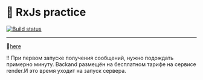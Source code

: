 # 🚀 RxJs practice

[![Build status](https://ci.appveyor.com/api/projects/status/1mkidoq50c7fsj0d?svg=true)](https://ci.appveyor.com/project/EvgeniyLyapunov/rxjs-practice)

---

👀[here](https://evgeniylyapunov.github.io/rxjs-practice/)

‼️ При первом запуске получения сообщений, нужно подождать примерно минуту. Backand размещён на бесплатном тарифе на сервисе render.И это время уходит на запуск сервера. 
